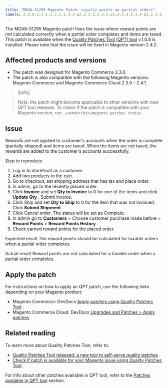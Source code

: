 ```yaml
---
title: "MDVA-31295 Magento Patch: Loyalty points on partial orders"
labels: 2.3.0,2.3.1,2.3.2,2.3.2-p2,2.3.3,2.3.3-p1,2.3.4,2.3.4-p2,2.3.5,2.3.5-p1,2.3.5-p2,2.3.6,2.4.0,2.4.1,QPT 1.0.8,Magento Commerce,Magento Commerce Cloud,Quality Patches Tool,order,rewards points,support tools,tax
---
```


The MDVA-31295 Magento patch fixes the issue where reward points are not calculated correctly when a partial order completes and items are taxed. This patch is available when the [Quality Patches Tool (QPT) tool](https://support.magento.com/hc/en-us/articles/360047139492) v.1.0.8 is installed. Please note that the issue will be fixed in Magento version 2.4.2.

## Affected products and versions

* The patch was designed for Magento Commerce 2.3.0.
* The patch is also compatible with the following Magento versions: Magento Commerce and Magento Commerce Cloud 2.3.0 - 2.4.1.

>![info]
>
>Note: the patch might become applicable to other versions with new QPT tool releases. To check if the patch is compatible with your Magento version, run `./vendor/bin/magento-patches status` .

## Issue

Rewards are not applied to customer's accounts when the order is complete (partially shipped) and items are taxed. When the items are not taxed, the rewards are added to the customer's accounts successfully.

 <span class="wysiwyg-underline">Step to reproduce</span> 

1. Log in to storefront as a customer.
1. Add two products to the cart.
1. Go to checkout, set shipping address that has tax and place order.
1. In admin, go to the recently placed order.
1. Click **Invoice** and set **Qty to Invoice** to 0 for one of the items and click **Update Qty** . Submit invoice.
1. Click Ship and set **Qty to Ship** to 0 for the item that was not invoiced. Click **Submit Shipment** .
1. Click Cancel order. The status will be set as Complete.
1. In admin go to **Customers** > Choose customer purchase made before > **Reward Points** > **Reward Points History** .
1. Check earned reward points for the placed order.

 <span class="wysiwyg-underline">Expected result</span> The reward points should be calculated for taxable orders when a partial order completes.

 <span class="wysiwyg-underline">Actual result</span> Reward points are not calculated for a taxable order when a partial order completes.

## Apply the patch

For instructions on how to apply an QPT patch, use the following links depending on your Magento product:

* Magento Commerce: DevDocs [Apply patches using Quality Patches Tool](https://devdocs.magento.com/guides/v2.4/comp-mgr/patching/mqp.html) .
* Magento Commerce Cloud: DevDocs [Upgrades and Patches > Apply patches](https://devdocs.magento.com/cloud/project/project-patch.html) .

## Related reading

To learn more about Quality Patches Tool, refer to:

* [Quality Patches Tool released: a new tool to self-serve quality patches](https://support.magento.com/hc/en-us/articles/360047139492) .
* [Check if patch is available for your Magento issue using Quality Patches Tool](https://support.magento.com/hc/en-us/articles/360047125252) .

For info about other patches available in QPT tool, refer to the [Patches available in QPT tool](https://support.magento.com/hc/en-us/sections/360010506631-Patches-available-in-QPT-tool-) section.